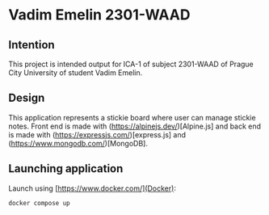 # Vadim Emelin 2301-WAAD
 
## Intention

This project is intended output for ICA-1 of subject 2301-WAAD of Prague City University of student Vadim Emelin.

## Design

This application represents a stickie board where user can manage stickie notes. Front end is made with (https://alpinejs.dev/)[Alpine.js] and back end is made with (https://expressjs.com/)[express.js] and (https://www.mongodb.com/)[MongoDB].

## Launching application

Launch using [https://www.docker.com/](Docker):

```
docker compose up
```
